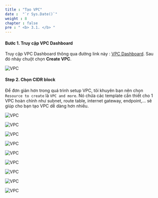 ```yaml
---
title : "Tạo VPC"
date :  "`r Sys.Date()`" 
weight : 8 
chapter : false
pre : " <b> 3.1. </b> "
---
```


#### Bước 1. Truy cập VPC Dashboard

Truy cập VPC Dashboard thông qua đường link này : [VPC Dashboard](https://console.aws.amazon.com/vpcconsole/home). Sau đó nháy chuột chọn **Create VPC**.

![VPC](../../../images/3-prerequisites/vpc_1.png)

#### Step 2. Chọn CIDR block

Để đơn giản hơn trong quá trình setup VPC, tôi khuyên bạn nên chọn `Resource to create` là `VPC and more`. Nó chứa các template cần thiết cho 1 VPC hoàn chỉnh như subnet, route table, internet gateway, endpoint,... sẽ giúp cho bạn tạo VPC dễ dàng hơn nhiều.

![VPC](../../../images/3-prerequisites/vpc_2.png)

![VPC](../../../images/3-prerequisites/vpc_3.png)

![VPC](../../../images/3-prerequisites/vpc_4.png)

![VPC](../../../images/3-prerequisites/vpc_5.png)

![VPC](../../../images/3-prerequisites/vpc_6.png)

![VPC](../../../images/3-prerequisites/vpc_7.png)

![VPC](../../../images/3-prerequisites/vpc_8.png)

![VPC](../../../images/3-prerequisites/vpc_9.png)

![VPC](../../../images/3-prerequisites/vpc_10.png)

